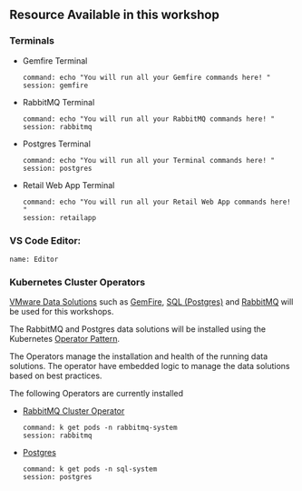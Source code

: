 ## Resource Available in this workshop

### Terminals
* Gemfire Terminal

    ```terminal:execute 
    command: echo "You will run all your Gemfire commands here! "
    session: gemfire 
    ```

* RabbitMQ Terminal

    ```terminal:execute 
    command: echo "You will run all your RabbitMQ commands here! "
    session: rabbitmq 
    ```
* Postgres Terminal

    ```terminal:execute
    command: echo "You will run all your Terminal commands here! "
    session: postgres 
    ```

* Retail Web App Terminal

    ```terminal:execute 
    command: echo "You will run all your Retail Web App commands here! "
    session: retailapp 
    ```

### VS Code Editor:

```dashboard:open-dashboard
name: Editor
```


### Kubernetes Cluster Operators
[VMware Data Solutions](https://tanzu.vmware.com/data-solutions) such as 
[GemFire](https://tanzu.vmware.com/gemfire), [SQL (Postgres)](https://tanzu.vmware.com/sql) and [RabbitMQ](https://tanzu.vmware.com/rabbitmq) will be used for this workshops.

The RabbitMQ and Postgres data solutions will be installed using the Kubernetes [Operator Pattern](https://kubernetes.io/docs/concepts/extend-kubernetes/operator/).

The Operators manage the installation and health of the running data solutions.
The operator have embedded logic to manage the data solutions based on best practices.


The following Operators are currently installed

* [RabbitMQ Cluster Operator](https://www.rabbitmq.com/kubernetes/operator/operator-overview.html)

    ```terminal:execute
    command: k get pods -n rabbitmq-system
    session: rabbitmq
    ```

* [Postgres](https://docs.vmware.com/en/VMware-Tanzu-SQL-with-Postgres-for-Kubernetes/index.html)

    ```terminal:execute
    command: k get pods -n sql-system
    session: postgres
    ```

